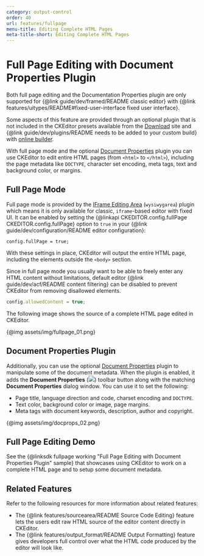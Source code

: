 ```yaml
---
category: output-control
order: 40
url: features/fullpage
menu-title: Editing Complete HTML Pages
meta-title-short: Editing Complete HTML Pages
---
```

<!--
Copyright (c) 2003-2020, CKSource - Frederico Knabben. All rights reserved.
For licensing, see LICENSE.md.
-->

# Full Page Editing with Document Properties Plugin

<info-box info="">
 <p>
 	Both full page editing and the Documentation Properties plugin are only supported for {@link guide/dev/framed/README classic editor} with {@link features/uitypes/README#fixed-user-interface fixed user interface}.
 </p>
 <p>
 Some aspects of this feature are provided through an optional plugin that is not included in the CKEditor presets available from the <a href="https://ckeditor.com/ckeditor-4/download/">Download</a> site and {@link guide/dev/plugins/README needs to be added to your custom build} with <a href="https://ckeditor.com/cke4/builder">online builder</a>.
 </p>
</info-box>

With full page mode and the optional [Document Properties](https://ckeditor.com/cke4/addon/docprops) plugin you can use CKEditor to edit entire HTML pages (from `<html>` to `</html>`), including the page metadata like `DOCTYPE`, character set encoding, meta tags, text and background color, or margins.

## Full Page Mode

Full page mode is provided by the [IFrame Editing Area](https://ckeditor.com/cke4/addon/wysiwygarea) (`wysiwygarea`) plugin which means it is only available for classic, `iframe`-based editor with fixed UI. It can be enabled by setting the {@linkapi CKEDITOR.config.fullPage CKEDITOR.config.fullPage} option to `true` in your {@link guide/dev/configuration/README editor configuration}:

	config.fullPage = true;

With these settings in place, CKEditor will output the entire HTML page, including the elements outside the `<body>` section.

<info-box hint="">
 <p>
 Since in full page mode you usually want to be able to freely enter any HTML content without limitations, default editor {@link guide/dev/acf/README content filtering} can be disabled to prevent CKEditor from removing disallowed elements.
 </p>

```js
config.allowedContent = true;
```

</info-box>

The following image shows the source of a complete HTML page edited in CKEditor.

{@img assets/img/fullpage_01.png}

## Document Properties Plugin

Additionally, you can use the optional [Document Properties](https://ckeditor.com/cke4/addon/docprops) plugin to manipulate some of the document metadata. When the plugin is enabled, it adds the **Document Properties** (<img class="inline" src="%BASE_PATH%/assets/img/docprops.png">) toolbar button along with the matching **Document Properties** dialog window. You can use it to set the following:

* Page title, language direction and code, charset encoding and `DOCTYPE`.
* Text color, background color or image, page margins.
* Meta tags with document keywords, description, author and copyright.

{@img assets/img/docprops_02.png}

## Full Page Editing Demo

See the {@linksdk fullpage working "Full Page Editing with Document Properties Plugin" sample} that showcases using CKEditor to work on a complete HTML page and to setup some document metadata.

## Related Features

Refer to the following resources for more information about related features:

* The {@link features/sourcearea/README Source Code Editing} feature lets the users edit raw HTML source of the editor content directly in CKEditor.
* The {@link features/output_format/README Output Formatting} feature gives developers full control over what the HTML code produced by the editor will look like.
